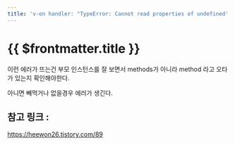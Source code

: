 ```yaml
---
title: 'v-on handler: "TypeError: Cannot read properties of undefined'
---
```


# {{ $frontmatter.title }}


이런 에러가 뜨는건 부모 인스턴스를 잘 보면서 methods가 아니라 method 라고 오타가 있는지 확인해야한다.

아니면 빼먹거나 없을경우 에러가 생긴다.



## 참고 링크 :

https://heewon26.tistory.com/89